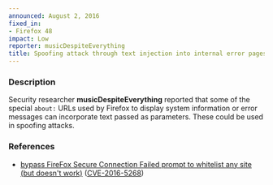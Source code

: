 ```yaml
---
announced: August 2, 2016
fixed_in:
- Firefox 48
impact: Low
reporter: musicDespiteEverything
title: Spoofing attack through text injection into internal error pages
---
```


<h3>Description</h3>

<p>Security researcher <strong>musicDespiteEverything</strong> reported that some of the
special <code>about:</code> URLs used by Firefox to display system information or error
messages can incorporate text passed as parameters. These could be used in spoofing
attacks.
</p>

<h3>References</h3>

<ul>
  <li><a href="https://bugzilla.mozilla.org/show_bug.cgi?id=1253673">
        bypass FireFox Secure Connection Failed prompt to whitelist any site (but doesn't
work)</a>
(<a href="http://cve.mitre.org/cgi-bin/cvename.cgi?name=CVE-2016-5268"
class="ex-ref">CVE-2016-5268</a>)</li>
</ul>

